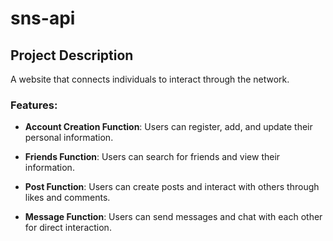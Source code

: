 # sns-api
## Project Description

A website that connects individuals to interact through the network.

### Features:

- **Account Creation Function**: Users can register, add, and update their personal information.
  
- **Friends Function**: Users can search for friends and view their information.
  
- **Post Function**: Users can create posts and interact with others through likes and comments.
  
- **Message Function**: Users can send messages and chat with each other for direct interaction.
